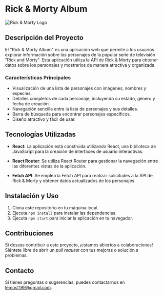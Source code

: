 # Rick & Morty Album

![Rick & Morty Logo](rymVerde3.png)

## Descripción del Proyecto

El "Rick & Morty Album" es una aplicación web que permite a los usuarios explorar información sobre los personajes de la popular serie de televisión "Rick and Morty". Esta aplicación utiliza la API de Rick & Morty para obtener datos sobre los personajes y mostrarlos de manera atractiva y organizada.

### Características Principales

- Visualización de una lista de personajes con imágenes, nombres y especies.
- Detalles completos de cada personaje, incluyendo su estado, género y fecha de creación.
- Navegación sencilla entre la lista de personajes y sus detalles.
- Barra de búsqueda para encontrar personajes específicos.
- Diseño atractivo y fácil de usar.

## Tecnologías Utilizadas

- **React**: La aplicación está construida utilizando React, una biblioteca de JavaScript para la creación de interfaces de usuario interactivas.

- **React Router**: Se utiliza React Router para gestionar la navegación entre las diferentes vistas de la aplicación.

- **Fetch API**: Se emplea la Fetch API para realizar solicitudes a la API de Rick & Morty y obtener datos actualizados de los personajes.

## Instalación y Uso

1. Clona este repositorio en tu máquina local.
2. Ejecuta `npm install` para instalar las dependencias.
3. Ejecuta `npm start` para iniciar la aplicación en tu navegador.

## Contribuciones

Si deseas contribuir a este proyecto, ¡estamos abiertos a colaboraciones! Siéntete libre de abrir un _pull request_ con tus mejoras o solución a problemas.

## Contacto

Si tienes preguntas o sugerencias, puedes contactarnos en [lemosf199@gmail.com](lemosf199@gmail.com).
